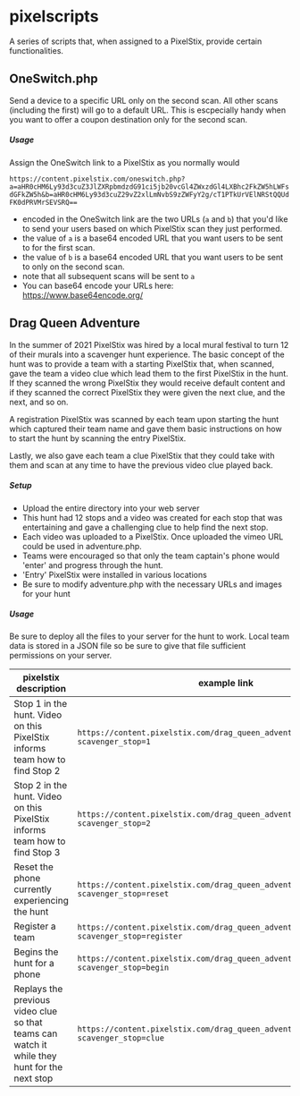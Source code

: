 # pixelscripts
A series of scripts that, when assigned to a PixelStix, provide certain functionalities. 

## OneSwitch.php
Send a device to a specific URL only on the second scan. All other scans (including the first) will go to a default URL. This is escpecially handy when you want to offer a coupon destination only for the second scan. 

##### Usage
Assign the OneSwitch link to a PixelStix as you normally would

`https://content.pixelstix.com/oneswitch.php?a=aHR0cHM6Ly93d3cuZ3JlZXRpbmdzdG91ci5jb20vcGl4ZWxzdGl4LXBhc2FkZW5hLWFsdGFkZW5h&b=aHR0cHM6Ly93d3cuZ29vZ2xlLmNvbS9zZWFyY2g/cT1PTkUrVElNRStQQUdFK0dPRVMrSEVSRQ==`

- encoded in the OneSwitch link are the two URLs (`a` and `b`) that you'd like to send your users based on which PixelStix scan they just performed. 
- the value of `a` is a base64 encoded URL that you want users to be sent to for the first scan.
- the value of `b` is a base64 encoded URL that you want users to be sent to only on the second scan.
- note that all subsequent scans will be sent to `a`
- You can base64 encode your URLs here: https://www.base64encode.org/

## Drag Queen Adventure
In the summer of 2021 PixelStix was hired by a local mural festival to turn 12 of their murals into a scavenger hunt experience. The basic concept of the hunt was to provide a team with a starting PixelStix that, when scanned, gave the team a video clue which lead them to the first PixelStix in the hunt. If they scanned the wrong PixelStix they would receive default content and if they scanned the correct PixelStix they were given the next clue, and the next, and so on.

A registration PixelStix was scanned by each team upon starting the hunt which captured their team name and gave them basic instructions on how to start the hunt by scanning the entry PixelStix.

Lastly, we also gave each team a clue PixelStix that they could take with them and scan at any time to have the previous video clue played back.

##### Setup
- Upload the entire directory into your web server
- This hunt had 12 stops and a video was created for each stop that was entertaining and gave a challenging clue to help find the next stop. 
- Each video was uploaded to a PixelStix. Once uploaded the vimeo URL could be used in adventure.php.
- Teams were encouraged so that only the team captain's phone would 'enter' and progress through the hunt. 
- 'Entry' PixelStix were installed in various locations
- Be sure to modify adventure.php with the necessary URLs and images for your hunt

##### Usage
Be sure to deploy all the files to your server for the hunt to work. Local team data is stored in a JSON file so be sure to give that file sufficient permissions on your server. 

| pixelstix description  |  example link |
|---|---|
| Stop 1 in the hunt. Video on this PixelStix informs team how to find Stop 2 |  `https://content.pixelstix.com/drag_queen_adventure/adventure.php?scavenger_stop=1` |
| Stop 2 in the hunt. Video on this PixelStix informs team how to find Stop 3 |  `https://content.pixelstix.com/drag_queen_adventure/adventure.php?scavenger_stop=2` |
| Reset the phone currently experiencing the hunt |  `https://content.pixelstix.com/drag_queen_adventure/adventure.php?scavenger_stop=reset` |
| Register a team |  `https://content.pixelstix.com/drag_queen_adventure/adventure.php?scavenger_stop=register` |
| Begins the hunt for a phone |  `https://content.pixelstix.com/drag_queen_adventure/adventure.php?scavenger_stop=begin` |
| Replays the previous video clue so that teams can watch it while they hunt for the next stop |  `https://content.pixelstix.com/drag_queen_adventure/adventure.php?scavenger_stop=clue` |

